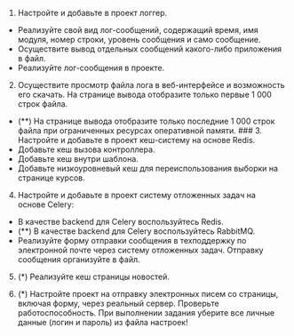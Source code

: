 ﻿1. Настройте и добавьте в проект логгер.
- Реализуйте свой вид лог-сообщений, содержащий время, имя модуля, номер строки, уровень сообщения и само сообщение.
- Осуществите вывод отдельных сообщений какого-либо приложения в файл.
- Реализуйте лог-сообщения в проекте.

2. Осуществите просмотр файла лога в веб-интерфейсе и возможность его скачать. На странице вывода отобразите только первые 1 000 строк файла.
- (**) На странице вывода отобразите только последние 1 000 строк файла при ограниченных ресурсах оперативной памяти. ### 3. Настройте и добавьте в проект кеш-систему на основе Redis.
- Добавьте кеш вызова контроллера.
- Добавьте кеш внутри шаблона.
- Добавьте низкоуровневый кеш для переиспользования выборки на странице курсов.

4. Настройте и добавьте в проект систему отложенных задач на основе Celery:
- В качестве backend для Celery воспользуйтесь Redis.
- (**) В качестве backend для Celery воспользуйтесь RabbitMQ.
- Реализуйте форму отправки сообщения в техподдержку по электронной почте через систему отложенных задач. Отправку сообщения организуйте в файл.

5. (*) Реализуйте кеш страницы новостей.

6. (*) Настройте проект на отправку электронных писем со страницы, включая форму, через реальный сервер. Проверьте работоспособность. При выполнении задания уберите все личные данные (логин и пароль) из файла настроек!